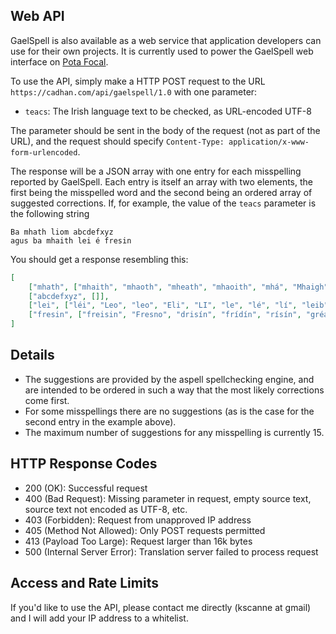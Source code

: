 
Web API
-------

GaelSpell is also available as a web service that application 
developers can use for their own projects.  It is currently used
to power the GaelSpell web interface on
[Pota Focal](http://www.potafocal.com/lit/).

To use the API, simply make a HTTP POST request to the URL
`https://cadhan.com/api/gaelspell/1.0`
with one parameter:

* `teacs`: The Irish language text to be checked, as URL-encoded UTF-8

The parameter should be sent in the body of the request
(not as part of the URL), and the request should specify
`Content-Type: application/x-www-form-urlencoded`.

The response will be a JSON array with one entry for each 
misspelling reported by GaelSpell. Each entry is itself an
array with two elements, the first being the misspelled word
and the second being an ordered array of suggested corrections.
If, for example, the value of the `teacs` parameter
is the following string

```
Ba mhath liom abcdefxyz
agus ba mhaith lei é fresin
```

You should get a response resembling this:

```json
[
	["mhath", ["mhaith", "mhaoth", "mheath", "mhaoith", "mhá", "Mhaigh", "Mháigh", "bhaoth", "bhfáth", "mhaígh", "mheádh", "mhioth", "mhéith", "hÁth", "háth"]],
	["abcdefxyz", []],
	["lei", ["léi", "Leo", "leo", "Eli", "LI", "le", "lé", "lí", "leib", "leid", "leis", "léic", "léig", "léim", "léin"]],
	["fresin", ["freisin", "Fresno", "drisín", "frídín", "rísín", "gréasáin", "faisin", "fáisín", "frasaíonn", "réasúin", "réasún", "faraesan", "físeáin", "bhreisínn", "Róisín"]]
]
```

Details
-------

* The suggestions are provided by the aspell spellchecking engine, and
are intended to be ordered in such a way that the most likely 
corrections come first.
* For some misspellings there are no suggestions (as is the case for the second entry in the example above).
* The maximum number of suggestions for any misspelling is currently 15.

HTTP Response Codes
-------------------

* 200 (OK): Successful request
* 400 (Bad Request): Missing parameter in request, empty source text, source text not encoded as UTF-8, etc.
* 403 (Forbidden): Request from unapproved IP address
* 405 (Method Not Allowed): Only POST requests permitted
* 413 (Payload Too Large): Request larger than 16k bytes
* 500 (Internal Server Error): Translation server failed to process request

Access and Rate Limits
-----------

If you'd like to use the API, please contact me directly
(kscanne at gmail) and I will add your IP address to a whitelist.

